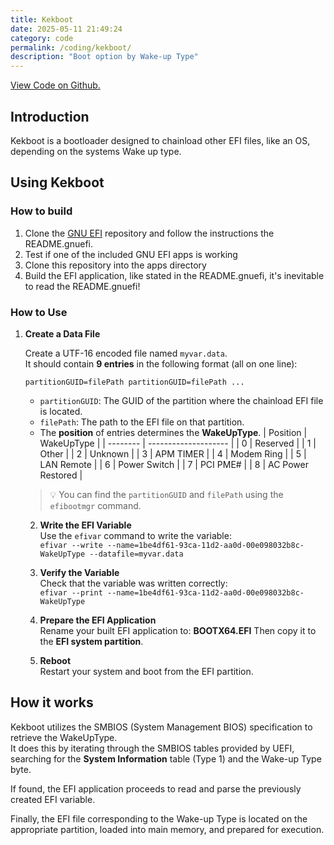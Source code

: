 ```yaml
---
title: Kekboot
date: 2025-05-11 21:49:24
category: code
permalink: /coding/kekboot/
description: "Boot option by Wake-up Type"
---
```


[View Code on Github.](https://github.com/KastenKlicker/Kekboot) <a class="icon u-url" target="_blank" rel="noopener me" href="https://github.com/KastenKlicker/Kekboot" aria-label="github" title="github"><i class="fa-brands fa-github"></i></a>

## Introduction
Kekboot is a bootloader designed to chainload other EFI files, like an OS, depending on the systems Wake up type.

## Using Kekboot
### How to build
1. Clone the [GNU EFI](https://sourceforge.net/projects/gnu-efi/) repository and follow the instructions the README.gnuefi.
2. Test if one of the included GNU EFI apps is working
3. Clone this repository into the apps directory
4. Build the EFI application, like stated in the README.gnuefi, it's inevitable to read the README.gnuefi!


### How to Use

1. **Create a Data File**

    Create a UTF-16 encoded file named `myvar.data`.  
    It should contain **9 entries** in the following format (all on one line):

    `partitionGUID=filePath partitionGUID=filePath ...`

    - `partitionGUID`: The GUID of the partition where the chainload EFI file is located.  
    - `filePath`: The path to the EFI file on that partition.  
    - The **position** of entries determines the **WakeUpType**.
    | Position | WakeUpType           |
    | -------- | -------------------- |
    | 0        | Reserved             |
    | 1        | Other                |
    | 2        | Unknown              |
    | 3        | APM TIMER            |
    | 4        | Modem Ring           |
    | 5        | LAN Remote           |
    | 6        | Power Switch         |
    | 7        | PCI PME#             |
    | 8        | AC Power Restored    |

    > 💡 You can find the `partitionGUID` and `filePath` using the `efibootmgr` command.

    2. **Write the EFI Variable**  
    Use the `efivar` command to write the variable:  
    `efivar --write --name=1be4df61-93ca-11d2-aa0d-00e098032b8c-WakeUpType --datafile=myvar.data`


    3. **Verify the Variable**  
    Check that the variable was written correctly:  
    `efivar --print --name=1be4df61-93ca-11d2-aa0d-00e098032b8c-WakeUpType`

    4. **Prepare the EFI Application**  
    Rename your built EFI application to: **BOOTX64.EFI**
    Then copy it to the **EFI system partition**.

    5. **Reboot**  
    Restart your system and boot from the EFI partition.

## How it works

Kekboot utilizes the SMBIOS (System Management BIOS) specification to retrieve the WakeUpType.  
It does this by iterating through the SMBIOS tables provided by UEFI, searching for the **System Information** table (Type 1) and the Wake-up Type byte.

If found, the EFI application proceeds to read and parse the previously created EFI variable.

Finally, the EFI file corresponding to the Wake-up Type is located on the appropriate partition, loaded into main memory, and prepared for execution.


